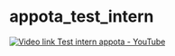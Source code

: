 # appota_test_intern




[![Video link Test intern appota - YouTube](https://img.youtube.com/vi/-GCWkJzWMNY/0.jpg)]([https://www.youtube.com/watch?v=-GCWkJzWMNY](https://youtu.be/-GCWkJzWMNY))
